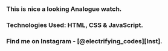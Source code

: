 ### This is nice a looking Analogue watch.

### Technologies Used: HTML, CSS & JavaScript.

### Find me on Instagram - [@electrifying_codes][Inst].

[Instagram]: https://www.instagram.com/electrifying_codes
